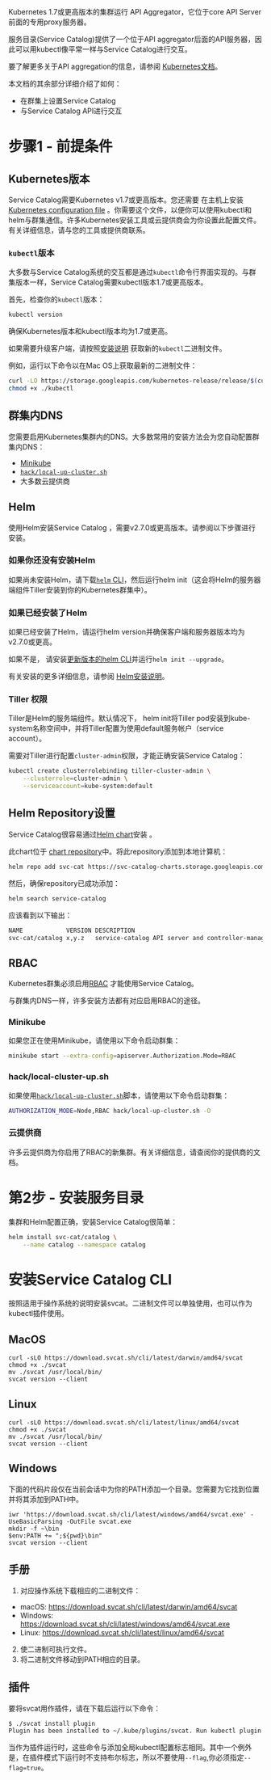 Kubernetes 1.7或更高版本的集群运行 API Aggregator，它位于core API Server前面的专用proxy服务器。

服务目录(Service Catalog)提供了一个位于API aggregator后面的API服务器，因此可以用kubectl像平常一样与Service Catalog进行交互。

要了解更多关于API aggregation的信息，请参阅 [Kubernetes文档](https://kubernetes.io/docs/concepts/api-extension/apiserver-aggregation/)。

本文档的其余部分详细介绍了如何：

- 在群集上设置Service Catalog
- 与Service Catalog API进行交互

# 步骤1 - 前提条件

## Kubernetes版本
Service Catalog需要Kubernetes v1.7或更高版本。您还需要 在主机上安装[Kubernetes configuration file](https://kubernetes.io/docs/tasks/access-application-cluster/configure-access-multiple-clusters/) 。你需要这个文件，以便你可以使用kubectl和 helm与群集通信。许多Kubernetes安装工具或云提供商会为你设置此配置文件。有关详细信息，请与您的工具或提供商联系。

### `kubectl`版本
大多数与Service Catalog系统的交互都是通过`kubectl`命令行界面实现的。与群集版本一样，Service Catalog需要kubectl版本1.7或更高版本。

首先，检查你的`kubectl`版本：

```bash
kubectl version
```
确保Kubernetes版本和kubectl版本均为1.7或更高。

如果需要升级客户端，请按照[安装说明](https://kubernetes.io/docs/tasks/kubectl/install/)  获取新的`kubectl`二进制文件。

例如，运行以下命令以在Mac OS上获取最新的二进制文件：

```bash
curl -LO https://storage.googleapis.com/kubernetes-release/release/$(curl -s https://storage.googleapis.com/kubernetes-release/release/stable.txt)/bin/darwin/amd64/kubectl
chmod +x ./kubectl
```
## 群集内DNS

您需要启用Kubernetes集群内的DNS。大多数常用的安装方法会为您自动配置群集内DNS：

- [Minikube](https://github.com/kubernetes/minikube)
- [`hack/local-up-cluster.sh`](https://github.com/kubernetes/kubernetes/blob/master/hack/local-up-cluster.sh)
- 大多数云提供商

## Helm
使用Helm安装Service Catalog ，需要v2.7.0或更高版本。请参阅以下步骤进行安装。

### 如果你还没有安装Helm
如果尚未安装Helm，请下载[`helm` CLI](https://github.com/kubernetes/helm#install)，然后运行helm init（这会将Helm的服务器端组件Tiller安装到你的Kubernetes群集中）。

### 如果已经安装了Helm
如果已经安装了Helm，请运行helm version并确保客户端和服务器版本均为v2.7.0或更高。

如果不是， 请安装[更新版本的helm CLI](https://github.com/kubernetes/helm#install)并运行`helm init --upgrade`。

有关安装的更多详细信息，请参阅 [Helm安装说明](https://github.com/kubernetes/helm/blob/master/docs/install.md)。

### Tiller 权限
Tiller是Helm的服务端组件。默认情况下， helm init将Tiller pod安装到kube-system名称空间中，并将Tiller配置为使用default服务帐户（service account）。

需要对Tiller进行配置`cluster-admin`权限，才能正确安装Service Catalog：

```bash
kubectl create clusterrolebinding tiller-cluster-admin \
    --clusterrole=cluster-admin \
    --serviceaccount=kube-system:default
```
## Helm Repository设置
Service Catalog很容易通过[Helm chart](https://github.com/kubernetes/helm/blob/master/docs/charts.md)安装 。

此chart位于 [chart repository](https://github.com/kubernetes/helm/blob/master/docs/chart_repository.md)中。将此repository添加到本地计算机：

```bash
helm repo add svc-cat https://svc-catalog-charts.storage.googleapis.com
```
然后，确保repository已成功添加：

```bash
helm search service-catalog
```
应该看到以下输出：


```bash
NAME           	VERSION	DESCRIPTION
svc-cat/catalog	x,y.z  	service-catalog API server and controller-manag...
```
## RBAC
Kubernetes群集必须启用[RBAC](https://kubernetes.io/docs/admin/authorization/rbac/) 才能使用Service Catalog。

与群集内DNS一样，许多安装方法都有对应启用RBAC的途径。

### Minikube
如果您正在使用Minikube，请使用以下命令启动群集：

```bash
minikube start --extra-config=apiserver.Authorization.Mode=RBAC
```
### hack/local-cluster-up.sh
如果使用[`hack/local-up-cluster.sh`](https://github.com/kubernetes/kubernetes/blob/master/hack/local-up-cluster.sh)脚本，请使用以下命令启动群集：

```bash
AUTHORIZATION_MODE=Node,RBAC hack/local-up-cluster.sh -O
```
### 云提供商
许多云提供商为你启用了RBAC的新集群。有关详细信息，请查阅你的提供商的文档。

# 第2步 - 安装服务目录
集群和Helm配置正确，安装Service Catalog很简单：

```bash
helm install svc-cat/catalog \
    --name catalog --namespace catalog
```
# 安装Service Catalog CLI
按照适用于操作系统的说明安装svcat。二进制文件可以单独使用，也可以作为kubectl插件使用。

## MacOS

```
curl -sLO https://download.svcat.sh/cli/latest/darwin/amd64/svcat
chmod +x ./svcat
mv ./svcat /usr/local/bin/
svcat version --client
```

## Linux

```
curl -sLO https://download.svcat.sh/cli/latest/linux/amd64/svcat
chmod +x ./svcat
mv ./svcat /usr/local/bin/
svcat version --client
```
## Windows
下面的代码片段仅在当前会话中为你的PATH添加一个目录。您需要为它找到位置并将其添加到PATH中。


```
iwr 'https://download.svcat.sh/cli/latest/windows/amd64/svcat.exe' -UseBasicParsing -OutFile svcat.exe
mkdir -f ~\bin
$env:PATH += ";${pwd}\bin"
svcat version --client
```

## 手册
1. 对应操作系统下载相应的二进制文件：
  * macOS: https://download.svcat.sh/cli/latest/darwin/amd64/svcat
  * Windows: https://download.svcat.sh/cli/latest/windows/amd64/svcat.exe
  * Linux: https://download.svcat.sh/cli/latest/linux/amd64/svcat
2. 使二进制可执行文件。
3. 将二进制文件移动到PATH相应的目录。

## 插件
要将svcat用作插件，请在下载后运行以下命令：

```bash
$ ./svcat install plugin
Plugin has been installed to ~/.kube/plugins/svcat. Run kubectl plugin svcat --help for help using the plugin.
```
当作为插件运行时，这些命令与添加全局kubectl配置标志相同。其中一个例外是，在插件模式下运行时不支持布尔标志，所以不要使用`--flag`,你必须指定`--flag=true`。
